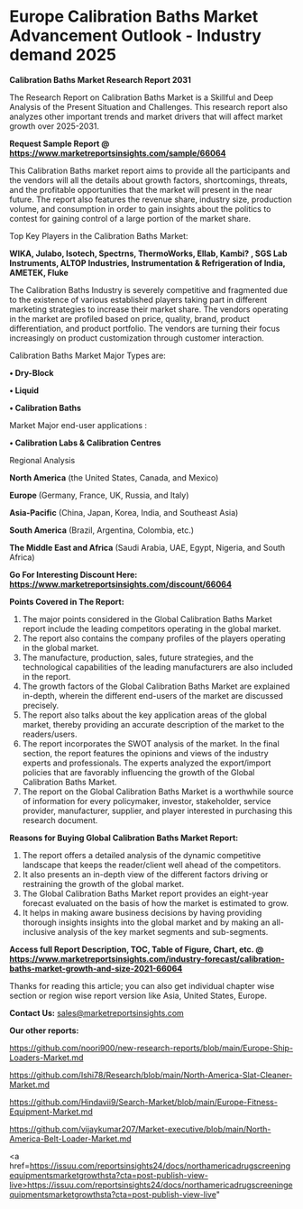 # Europe Calibration Baths Market Advancement Outlook - Industry demand 2025

<strong>Calibration Baths Market Research Report 2031</strong>

The Research Report on Calibration Baths Market is a Skillful and Deep Analysis of the Present Situation and Challenges. This research report also analyzes other important trends and market drivers that will affect market growth over 2025-2031.

<strong>Request Sample Report @ <a href=https://www.marketreportsinsights.com/sample/66064>https://www.marketreportsinsights.com/sample/66064</a></strong>

This Calibration Baths market report aims to provide all the participants and the vendors will all the details about growth factors, shortcomings, threats, and the profitable opportunities that the market will present in the near future. The report also features the revenue share, industry size, production volume, and consumption in order to gain insights about the politics to contest for gaining control of a large portion of the market share.

Top Key Players in the Calibration Baths Market:

<strong>WIKA, Julabo, Isotech, Spectrns, ThermoWorks, Ellab, Kambi? , SGS Lab Instruments, ALTOP Industries, Instrumentation & Refrigeration of India, AMETEK, Fluke</strong>

The Calibration Baths Industry is severely competitive and fragmented due to the existence of various established players taking part in different marketing strategies to increase their market share. The vendors operating in the market are profiled based on price, quality, brand, product differentiation, and product portfolio. The vendors are turning their focus increasingly on product customization through customer interaction.

Calibration Baths Market Major Types are:

<strong>• Dry-Block

• Liquid

• Calibration Baths</strong>

Market Major end-user applications :

<strong>• Calibration Labs & Calibration Centres</strong>

Regional Analysis

</u><strong><b>North America</b></strong> (the United States, Canada, and Mexico)

<strong><b>Europe </b></strong>(Germany, France, UK, Russia, and Italy)

<strong><b>Asia-Pacific</b></strong> (China, Japan, Korea, India, and Southeast Asia)

<strong><b>South America</b></strong> (Brazil, Argentina, Colombia, etc.)

<strong><b>The Middle East and Africa</b></strong> (Saudi Arabia, UAE, Egypt, Nigeria, and South Africa)

<strong>Go For Interesting Discount Here: <a href=https://www.marketreportsinsights.com/discount/66064>https://www.marketreportsinsights.com/discount/66064</a></strong>

<strong>Points Covered in The Report:</strong>
<ol>
  <li>The major points considered in the Global Calibration Baths Market report include the leading competitors operating in the global market.</li>
  <li>The report also contains the company profiles of the players operating in the global market.</li>
  <li>The manufacture, production, sales, future strategies, and the technological capabilities of the leading manufacturers are also included in the report.</li>
  <li>The growth factors of the Global Calibration Baths Market are explained in-depth, wherein the different end-users of the market are discussed precisely.</li>
  <li>The report also talks about the key application areas of the global market, thereby providing an accurate description of the market to the readers/users.</li>
  <li>The report incorporates the SWOT analysis of the market. In the final section, the report features the opinions and views of the industry experts and professionals. The experts analyzed the export/import policies that are favorably influencing the growth of the Global Calibration Baths Market.</li>
  <li>The report on the Global Calibration Baths Market is a worthwhile source of information for every policymaker, investor, stakeholder, service provider, manufacturer, supplier, and player interested in purchasing this research document.</li>
</ol>
<strong>Reasons for Buying Global Calibration Baths Market Report:</strong>

<ol>
  <li>The report offers a detailed analysis of the dynamic competitive landscape that keeps the reader/client well ahead of the competitors.</li>
  <li>It also presents an in-depth view of the different factors driving or restraining the growth of the global market.</li>
  <li>The Global Calibration Baths Market report provides an eight-year forecast evaluated on the basis of how the market is estimated to grow.</li>
  <li>It helps in making aware business decisions by having providing thorough insights insights into the global market and by making an all-inclusive analysis of the key market segments and sub-segments.</li>
</ol>
<strong>Access full Report Description, TOC, Table of Figure, Chart, etc. @ <a href=https://www.marketreportsinsights.com/industry-forecast/calibration-baths-market-growth-and-size-2021-66064>https://www.marketreportsinsights.com/industry-forecast/calibration-baths-market-growth-and-size-2021-66064</a></strong>


Thanks for reading this article; you can also get individual chapter wise section or region wise report version like Asia, United States, Europe.

<strong>Contact Us:</strong>
sales@marketreportsinsights.com

<strong>Our other reports:</strong>

<a href=https://github.com/noori900/new-research-reports/blob/main/Europe-Ship-Loaders-Market.md>https://github.com/noori900/new-research-reports/blob/main/Europe-Ship-Loaders-Market.md</a>

<a href=https://github.com/Ishi78/Research/blob/main/North-America-Slat-Cleaner-Market.md>https://github.com/Ishi78/Research/blob/main/North-America-Slat-Cleaner-Market.md</a>

<a href=https://github.com/Hindavii9/Search-Market/blob/main/Europe-Fitness-Equipment-Market.md>https://github.com/Hindavii9/Search-Market/blob/main/Europe-Fitness-Equipment-Market.md</a>

<a href=https://github.com/vijaykumar207/Market-executive/blob/main/North-America-Belt-Loader-Market.md>https://github.com/vijaykumar207/Market-executive/blob/main/North-America-Belt-Loader-Market.md</a>

<a href=https://issuu.com/reportsinsights24/docs/northamericadrugscreeningequipmentsmarketgrowthsta?cta=post-publish-view-live>https://issuu.com/reportsinsights24/docs/northamericadrugscreeningequipmentsmarketgrowthsta?cta=post-publish-view-live</a>"
